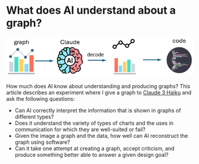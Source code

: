 
# What does AI understand about a graph?

<!-- badges: start -->
<!-- badges: end -->

![](images/graph-claude-decode-code.png)

How much does AI know about understanding and producing graphs?
This article describes an experiment where I give a graph to
[Claude 3 Haiku](https://www.anthropic.com/news/claude-3-family) and ask the following questions:

* Can AI correctly interpret the information that is shown in graphs of different types?
* Does it understand the variety of types of charts and the uses in communication for which they are well-suited or fail?
* Given the image a graph and the data, how well can AI reconstruct the graph using software?
* Can it take one attempt at creating a graph, accept criticism, and produce something better able to answer a given design goal?


